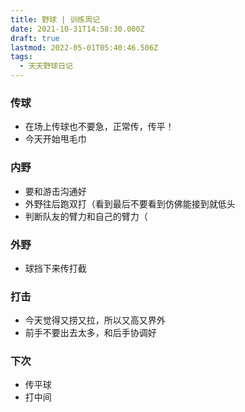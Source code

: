```yaml
---
title: 野球 | 训练周记
date: 2021-10-31T14:58:30.000Z
draft: true
lastmod: 2022-05-01T05:40:46.506Z
tags:
  - 天天野球日记
---
```

### 传球

- 在场上传球也不要急，正常传，传平！
- 今天开始甩毛巾

### 内野

- 要和游击沟通好
- 外野往后跑双打（看到最后不要看到仿佛能接到就低头
- 判断队友的臂力和自己的臂力（

### 外野

- 球挡下来传打截

### 打击

- 今天觉得又捞又拉，所以又高又界外
- 前手不要出去太多，和后手协调好

### 下次

- 传平球
- 打中间
